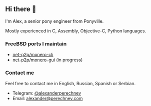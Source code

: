## Hi there 👋

I'm Alex, a senior pony engineer from Ponyville.

Mostly experienced in C, Assembly, Objective-C, Python languages.

### FreeBSD ports I maintain
- [net-p2p/monero-cli](https://www.freshports.org/net-p2p/monero-cli/)
- [net-p2p/monero-gui](https://www.freshports.org/net-p2p/monero-gui/) (in progress)

### Contact me
Feel free to contact me in English, Russian, Spanish or Serbian.
- Telegram: [@alexanderperechnev](https://t.me/alexanderperechnev)
- Email: <alexander@perechnev.com>
